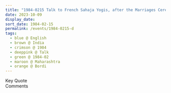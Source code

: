 ```yaml
---
title: "1984-0215 Talk to French Sahaja Yogis, after the Marriages Ceremony, Bordi, Maharashtra, India"
date: 2023-10-09
display_date: 
sort_date: 1984-02-15
permalink: /events/1984-0215-d
tags:
  - blue @ English
  - brown @ India
  - crimson @ 1984
  - deeppink @ Talk
  - green @ 1984-02
  - maroon @ Maharashtra
  - orange @ Bordi
---
```


<wave-list>
  <list-title color="green" width="75">Key Quote</list-title>
  <list-item color="BlanchedAlmond"  width="200"></list-item>
  <list-item color="Lavender"></list-item>
  <list-item color="BlanchedAlmond"></list-item>
</wave-list>

<br>

<wave-list>
  <list-title color="green" width="75">Comments</list-title>
  <list-item color="BlanchedAlmond"  width="200"></list-item>
  <list-item color="Lavender"></list-item>
  <list-item color="BlanchedAlmond"></list-item>
</wave-list>